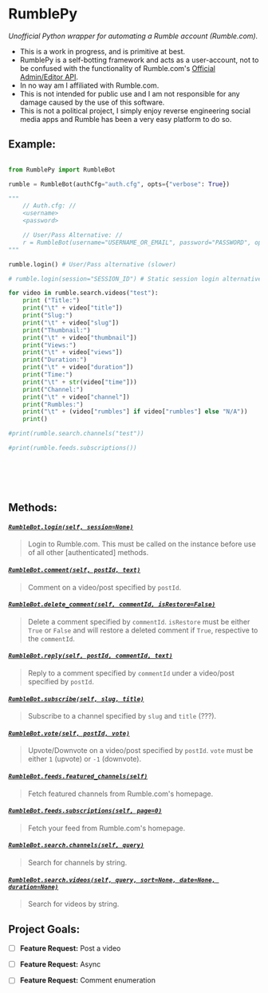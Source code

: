 
# RumblePy
*Unofficial Python wrapper for automating a Rumble account (Rumble.com).*
* This is a work in progress, and is primitive at best.
* RumblePy is a self-botting framework and acts as a user-account, not to be confused with the functionality of Rumble.com's [Official Admin/Editor API](https://help.rumble.com/).
* In no way am I affiliated with Rumble.com.
* This is not intended for public use and I am not responsible for any damage caused by the use of this software.
* This is not a political project, I simply enjoy reverse engineering social media apps and Rumble has been a very easy platform to do so.

## Example: 
```py
from RumblePy import RumbleBot

rumble = RumbleBot(authCfg="auth.cfg", opts={"verbose": True})

"""
    // Auth.cfg: //
    <username>
    <password>

    // User/Pass Alternative: //
    r = RumbleBot(username="USERNAME_OR_EMAIL", password="PASSWORD", opts={"verbose": True})
"""

rumble.login() # User/Pass alternative (slower)

# rumble.login(session="SESSION_ID") # Static session login alternative (faster)

for video in rumble.search.videos("test"):
    print ("Title:")
    print("\t" + video["title"])
    print("Slug:")
    print("\t" + video["slug"])
    print("Thumbnail:")
    print("\t" + video["thumbnail"])
    print("Views:")
    print("\t" + video["views"])
    print("Duration:")
    print("\t" + video["duration"])
    print("Time:")
    print("\t" + str(video["time"]))
    print("Channel:")
    print("\t" + video["channel"])
    print("Rumbles:")
    print("\t" + (video["rumbles"] if video["rumbles"] else "N/A"))
    print()

#print(rumble.search.channels("test"))

#print(rumble.feeds.subscriptions())






```
            
## Methods:

#### *[`RumbleBot.login(self, session=None)`](#login)*
> Login to Rumble.com. This must be called on the instance before use of all other [authenticated] methods.
#### *[`RumbleBot.comment(self, postId, text)`](#comment)*
> Comment on a video/post specified by `postId`.
#### *[`RumbleBot.delete_comment(self, commentId, isRestore=False)`](#delete_comment)*
> Delete a comment specified by `commentId`. `isRestore` must be either `True` or `False` and will restore a deleted comment if `True`, respective to the `commentId`.
#### *[`RumbleBot.reply(self, postId, commentId, text)`](#reply)*
> Reply to a comment specified by `commentId` under a video/post specified by `postId`.
#### *[`RumbleBot.subscribe(self, slug, title)`](#subscribe)*
> Subscribe to a channel specified by `slug` and `title` (???).
#### *[`RumbleBot.vote(self, postId, vote)`](#vote)*
> Upvote/Downvote on a video/post specified by `postId`. `vote` must be either `1` (upvote) or `-1` (downvote).
#### *[`RumbleBot.feeds.featured_channels(self)`](#featured_channels)*
> Fetch featured channels from Rumble.com's homepage.
#### *[`RumbleBot.feeds.subscriptions(self, page=0)`](#subscriptions)*
> Fetch your feed from Rumble.com's homepage.
#### *[`RumbleBot.search.channels(self, query)`](#channels)*
> Search for channels by string.
#### *[`RumbleBot.search.videos(self, query, sort=None, date=None, duration=None)`](#videos)*
> Search for videos by string.
## Project Goals:

- [ ] **Feature Request:** Post a video
- [ ] **Feature Request:** Async
- [ ] **Feature Request:** Comment enumeration